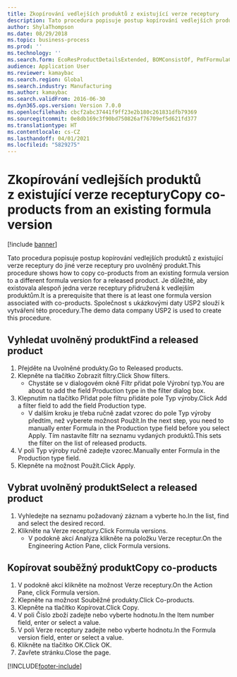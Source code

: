 ```yaml
---
title: Zkopírování vedlejších produktů z existující verze receptury
description: Tato procedura popisuje postup kopírování vedlejších produktů z existující verze receptury do jiné verze receptury pro uvolněný produkt.
author: ShylaThompson
ms.date: 08/29/2018
ms.topic: business-process
ms.prod: ''
ms.technology: ''
ms.search.form: EcoResProductDetailsExtended, BOMConsistOf, PmfFormulaCoBy, BOMRouteCopyDialog
audience: Application User
ms.reviewer: kamaybac
ms.search.region: Global
ms.search.industry: Manufacturing
ms.author: kamaybac
ms.search.validFrom: 2016-06-30
ms.dyn365.ops.version: Version 7.0.0
ms.openlocfilehash: cbcf2abc37441f9ff23e2b180c261831dfb79369
ms.sourcegitcommit: 0e8db169c3f90bd750826af76709ef5d621fd377
ms.translationtype: HT
ms.contentlocale: cs-CZ
ms.lasthandoff: 04/01/2021
ms.locfileid: "5829275"
---
```

# <a name="copy-co-products-from-an-existing-formula-version"></a><span data-ttu-id="62f72-103">Zkopírování vedlejších produktů z existující verze receptury</span><span class="sxs-lookup"><span data-stu-id="62f72-103">Copy co-products from an existing formula version</span></span>

[!include [banner](../../includes/banner.md)]

<span data-ttu-id="62f72-104">Tato procedura popisuje postup kopírování vedlejších produktů z existující verze receptury do jiné verze receptury pro uvolněný produkt.</span><span class="sxs-lookup"><span data-stu-id="62f72-104">This procedure shows how to copy co-products from an existing formula version to a different formula version for a released product.</span></span> <span data-ttu-id="62f72-105">Je důležité, aby existovala alespoň jedna verze receptury přidružená k vedlejším produktům.</span><span class="sxs-lookup"><span data-stu-id="62f72-105">It is a prerequisite that there is at least one formula version associated with co-products.</span></span> <span data-ttu-id="62f72-106">Společnost s ukázkovými daty USP2 slouží k vytváření této procedury.</span><span class="sxs-lookup"><span data-stu-id="62f72-106">The demo data company USP2 is used to create this procedure.</span></span>


## <a name="find-a-released-product"></a><span data-ttu-id="62f72-107">Vyhledat uvolněný produkt</span><span class="sxs-lookup"><span data-stu-id="62f72-107">Find a released product</span></span>
1. <span data-ttu-id="62f72-108">Přejděte na Uvolněné produkty.</span><span class="sxs-lookup"><span data-stu-id="62f72-108">Go to Released products.</span></span>
2. <span data-ttu-id="62f72-109">Klepněte na tlačítko Zobrazit filtry.</span><span class="sxs-lookup"><span data-stu-id="62f72-109">Click Show filters.</span></span>
    * <span data-ttu-id="62f72-110">Chystáte se v dialogovém okně Filtr přidat pole Výrobní typ.</span><span class="sxs-lookup"><span data-stu-id="62f72-110">You are about to add the field Production type in the filter dialog box.</span></span>  
3. <span data-ttu-id="62f72-111">Klepnutím na tlačítko Přidat pole filtru přidáte pole Typ výroby.</span><span class="sxs-lookup"><span data-stu-id="62f72-111">Click Add a filter field to add the field Production type.</span></span>
    * <span data-ttu-id="62f72-112">V dalším kroku je třeba ručně zadat vzorec do pole Typ výroby předtím, než vyberete možnost Použít.</span><span class="sxs-lookup"><span data-stu-id="62f72-112">In the next step, you need to manually enter Formula in the Production type field before you select Apply.</span></span> <span data-ttu-id="62f72-113">Tím nastavíte filtr na seznamu vydaných produktů.</span><span class="sxs-lookup"><span data-stu-id="62f72-113">This sets the filter on the list of released products.</span></span>  
4. <span data-ttu-id="62f72-114">V poli Typ výroby ručně zadejte vzorec.</span><span class="sxs-lookup"><span data-stu-id="62f72-114">Manually enter Formula in the Production type field.</span></span>
5. <span data-ttu-id="62f72-115">Klepněte na možnost Použít.</span><span class="sxs-lookup"><span data-stu-id="62f72-115">Click Apply.</span></span>

## <a name="select-a-released-product"></a><span data-ttu-id="62f72-116">Vybrat uvolněný produkt</span><span class="sxs-lookup"><span data-stu-id="62f72-116">Select a released product</span></span>
1. <span data-ttu-id="62f72-117">Vyhledejte na seznamu požadovaný záznam a vyberte ho.</span><span class="sxs-lookup"><span data-stu-id="62f72-117">In the list, find and select the desired record.</span></span>
2. <span data-ttu-id="62f72-118">Klikněte na Verze receptury.</span><span class="sxs-lookup"><span data-stu-id="62f72-118">Click Formula versions.</span></span>
    * <span data-ttu-id="62f72-119">V podokně akcí Analýza klikněte na položku Verze receptur.</span><span class="sxs-lookup"><span data-stu-id="62f72-119">On the Engineering Action Pane, click Formula versions.</span></span>  

## <a name="copy-co-products"></a><span data-ttu-id="62f72-120">Kopírovat souběžný produkt</span><span class="sxs-lookup"><span data-stu-id="62f72-120">Copy co-products</span></span>
1. <span data-ttu-id="62f72-121">V podokně akcí klikněte na možnost Verze receptury.</span><span class="sxs-lookup"><span data-stu-id="62f72-121">On the Action Pane, click Formula version.</span></span>
2. <span data-ttu-id="62f72-122">Klepněte na možnost Souběžné produkty.</span><span class="sxs-lookup"><span data-stu-id="62f72-122">Click Co-products.</span></span>
3. <span data-ttu-id="62f72-123">Klepněte na tlačítko Kopírovat.</span><span class="sxs-lookup"><span data-stu-id="62f72-123">Click Copy.</span></span>
4. <span data-ttu-id="62f72-124">V poli Číslo zboží zadejte nebo vyberte hodnotu.</span><span class="sxs-lookup"><span data-stu-id="62f72-124">In the Item number field, enter or select a value.</span></span>
5. <span data-ttu-id="62f72-125">V poli Verze receptury zadejte nebo vyberte hodnotu.</span><span class="sxs-lookup"><span data-stu-id="62f72-125">In the Formula version field, enter or select a value.</span></span>
6. <span data-ttu-id="62f72-126">Klikněte na tlačítko OK.</span><span class="sxs-lookup"><span data-stu-id="62f72-126">Click OK.</span></span>
7. <span data-ttu-id="62f72-127">Zavřete stránku.</span><span class="sxs-lookup"><span data-stu-id="62f72-127">Close the page.</span></span>



[!INCLUDE[footer-include](../../../includes/footer-banner.md)]
